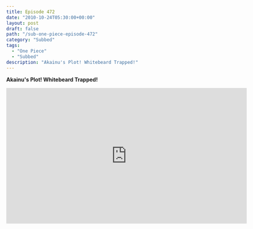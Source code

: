 ```yaml
---
title: Episode 472
date: "2010-10-24T05:30:00+00:00"
layout: post
draft: false
path: "/sub-one-piece-episode-472"
category: "Subbed"
tags:
  - "One Piece"
  - "Subbed"
description: "Akainu's Plot! Whitebeard Trapped!"
---
```


**Akainu's Plot! Whitebeard Trapped!**

<iframe width="640" height="360" src="https://www.rapidvideo.com/e/G5ZQ8IF5VK" frameborder="0" marginwidth=0 marginheight=0 scrolling=no allowfullscreen></iframe>

